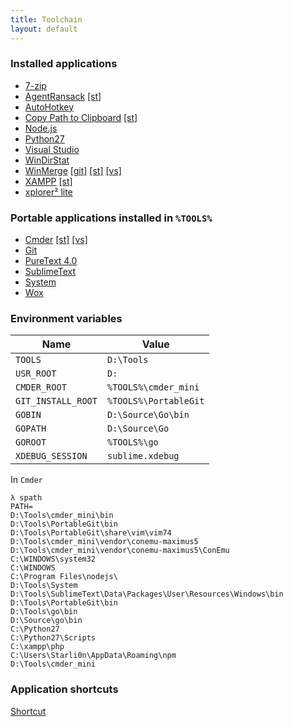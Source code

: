 ```yaml
---
title: Toolchain
layout: default
---
```


### Installed applications

* [7-zip](http://www.7-zip.org)
* [AgentRansack](https://www.mythicsoft.com/agentransack) [[st]](https://github.com/Starli0n/SublimeAgentRansack)
* [AutoHotkey](https://autohotkey.com)
* [Copy Path to Clipboard](http://stefan.bertels.org/en/clipboardpath) [[st]](https://github.com/Starli0n/SublimeUser#add-copy-path-to-clipboard-feature-to-the-right-click-context-menu)
* [Node.js](https://nodejs.org)
* [Python27](https://www.python.org)
* [Visual Studio](VisualStudio)
* [WinDirStat](https://windirstat.info)
* [WinMerge](http://winmerge.org) [[git]](https://github.com/Starli0n/SublimeUser/blob/master/Resources/Windows/HOME/.gitconfig) [[st]](https://github.com/Starli0n/SublimeUser#configure-filediff-command-1) [[vs]](https://starli0n.github.io/ToolChain/VisualStudio)
* [XAMPP](https://www.apachefriends.org) [[st]](https://github.com/Starli0n/SublimeUser#win-install-xdebug-with-xampp)
* [xplorer² lite](http://zabkat.com/x2lite.htm)


### Portable applications installed in `%TOOLS%`

* [Cmder](Cmder) [[st]](https://github.com/Starli0n/SublimeCmder) [[vs]](https://starli0n.github.io/ToolChain/VisualStudio)
* [Git](https://git-scm.com)
* [PureText 4.0](http://stevemiller.net/puretext)
* [SublimeText](https://github.com/Starli0n/SublimeUser)
* [System](System)
* [Wox](Wox)


### Environment variables

Name | Value
-----|-------
`TOOLS` | `D:\Tools`
`USR_ROOT` | `D:`
`CMDER_ROOT` | `%TOOLS%\cmder_mini`
`GIT_INSTALL_ROOT` | `%TOOLS%\PortableGit`
`GOBIN` | `D:\Source\Go\bin`
`GOPATH` | `D:\Source\Go`
`GOROOT` | `%TOOLS%\go`
`XDEBUG_SESSION` | `sublime.xdebug`


In `Cmder`

````
λ spath
PATH=
D:\Tools\cmder_mini\bin
D:\Tools\PortableGit\bin
D:\Tools\PortableGit\share\vim\vim74
D:\Tools\cmder_mini\vendor\conemu-maximus5
D:\Tools\cmder_mini\vendor\conemu-maximus5\ConEmu
C:\WINDOWS\system32
C:\WINDOWS
C:\Program Files\nodejs\
D:\Tools\System
D:\Tools\SublimeText\Data\Packages\User\Resources\Windows\bin
D:\Tools\PortableGit\bin
D:\Tools\go\bin
D:\Source\go\bin
C:\Python27
C:\Python27\Scripts
C:\xampp\php
C:\Users\Starli0n\AppData\Roaming\npm
D:\Tools\cmder_mini
````


### Application shortcuts

[Shortcut](shortcut.html)
